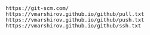 <pre>
https://git-scm.com/
https://vmarshirov.github.io/github/pull.txt
https://vmarshirov.github.io/github/push.txt
https://vmarshirov.github.io/github/ssh.txt
</pre>


